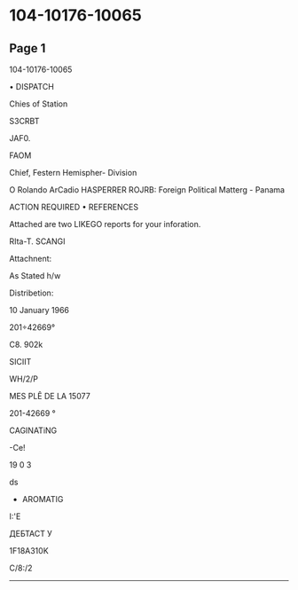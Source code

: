 # 104-10176-10065

## Page 1

104-10176-10065

• DISPATCH

Chies of Station

S3CRBT

JAF0.

FAOM

Chief, Festern Hemispher- Division

O Rolando ArCadio HASPERRER ROJRB: Foreign Political Matterg - Panama

ACTION REQUIRED • REFERENCES

Attached are two LIKEGO reports for your inforation.

RIta-T. SCANGI

Attachnent:

As Stated h/w

Distribetion:

10 January 1966

201÷42669°

C8. 902k

SICIIT

WH/2/P

MES PLÊ DE LA 15077

201-42669 °

CAGINATiNG

-Ce!

19 0 3

ds

- AROMATIG

I:'E

ДЕБТАСТ У

1F18A310K

C/8:/2

---

